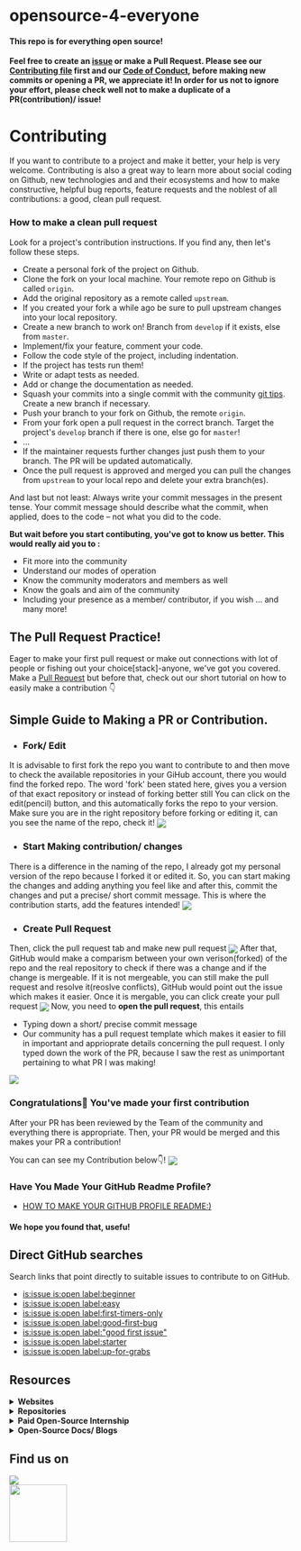 # opensource-4-everyone
#### This repo is for everything open source!

__Feel free to create an [issue](https://github.com/chryz-hub/py-tutorials/issues) or make a Pull Request. Please see our [Contributing file](https://github.com/chryz-hub/py-tutorials/blob/master/CONTRIBUTING.md) 
first and our [Code of Conduct](https://github.com/chryz-hub/py-tutorials/blob/master/CODE_OF_CONDUCT.md), before making new commits or opening a PR, we appreciate it!
In order for us not to ignore your effort, please check well not to make a duplicate of a PR(contribution)/ issue!__

Contributing
============
If you want to contribute to a project and make it better, your help is very welcome. Contributing is also a great way to learn more about social coding on Github, new technologies and and their ecosystems and how to make constructive, helpful bug reports, feature requests and the noblest of all contributions: a good, clean pull request.

### How to make a clean pull request

Look for a project's contribution instructions. If you find any, then let's follow these steps.

- Create a personal fork of the project on Github.
- Clone the fork on your local machine. Your remote repo on Github is called `origin`.
- Add the original repository as a remote called `upstream`.
- If you created your fork a while ago be sure to pull upstream changes into your local repository.
- Create a new branch to work on! Branch from `develop` if it exists, else from `master`.
- Implement/fix your feature, comment your code.
- Follow the code style of the project, including indentation.
- If the project has tests run them!
- Write or adapt tests as needed.
- Add or change the documentation as needed.
- Squash your commits into a single commit with the community [git tips](https://github.com/chryz-hub/opensource-4-everyone/blob/main/git.md). Create a new branch if necessary.
- Push your branch to your fork on Github, the remote `origin`.
- From your fork open a pull request in the correct branch. Target the project's `develop` branch if there is one, else go for `master`!
- …
- If the maintainer requests further changes just push them to your branch. The PR will be updated automatically.
- Once the pull request is approved and merged you can pull the changes from `upstream` to your local repo and delete
your extra branch(es).

And last but not least: Always write your commit messages in the present tense. Your commit message should describe what the commit, when applied, does to the code – not what you did to the code.

**But wait before you start contibuting, you've got to know us better. This would really aid you to :**
 * Fit more into the community
 * Understand our modes of operation
 * Know the community moderators and members as well
 * Know the goals and aim of the community
 * Including your presence as a member/ contributor, if you wish
 ... and many more!
 
 ## The Pull Request Practice!
Eager to make your first pull request or make out connections with lot of people or fishing out your choice[stack]-anyone, we've got you covered. Make a [Pull Request](https://github.com/chryz-hub/opensource-4-everyone/blob/master/My-PR-Contribution-Practice.md) but before that, check out our short tutorial on how to easily make a contribution 👇
 
 ## Simple Guide to Making a PR or Contribution.
- ### Fork/ Edit
It is advisable to first fork the repo you want to contribute to and then move to check the available repositories in your GiHub account, there you would find the forked repo. The word 'fork' been stated here, gives you a version of that exact repository or instead of forking better still You can click on the edit(pencil) button, and this automatically forks the repo to your version. Make sure you are in the right repository before forking or editing it, can you see the name of the repo, check it!
<img align="center" src="https://github.com/chryzcodez/opensource-4-everyone/blob/main/pull-request-tutorial-pics/fork-edit.png" />


- ### Start Making contribution/ changes
There is a difference in the naming of the repo, I already got my personal version of the repo because I forked it or edited it. So, you can start making the changes and adding anything you feel like and after this, commit the changes and put a precise/ short commit message. This is where the contribution starts, add the features intended!
<img align="center" src="https://github.com/chryzcodez/opensource-4-everyone/blob/main/pull-request-tutorial-pics/working.png" />

- ### Create Pull Request
Then, click the pull request tab and make new pull request
<img align="center" src="https://github.com/chryzcodez/opensource-4-everyone/blob/main/pull-request-tutorial-pics/create-PR.png" />
After that, GitHub would make a comparism between your own verison(forked) of the repo and the real repository to check if there was a change and if the change is mergeable. If it is not mergeable, you can still make the pull request and resolve it(reoslve conflicts), GitHub would point out the issue which makes it easier. Once it is mergable, you can click create your pull request
<img align="center" src="https://github.com/chryzcodez/opensource-4-everyone/blob/main/pull-request-tutorial-pics/pr%20in%20progress.png" />
Now, you need to **open the pull request**, this entails
 - Typing down a short/ precise commit message
 - Our community has a pull request template which makes it easier to fill in important and apprioprate details concerning the pull request. I only typed down the work of the PR, because I saw the rest as unimportant pertaining to what PR I was making!
<img align="center" src=" https://github.com/chryzcodez/opensource-4-everyone/blob/main/pull-request-tutorial-pics/pr%20in%20progress.png" />

### Congratulations🎉 You've made your first contribution
After your PR has been reviewed by the Team of the community and everything there is appropriate. Then, your PR would be merged and this makes your PR a contribution!

You can can see my Contribution below👇!
<img align="center" src="https://github.com/chryzcodez/opensource-4-everyone/blob/main/pull-request-tutorial-pics/done.png" />

### Have You Made Your GitHub Readme Profile?
* [HOW TO MAKE YOUR GITHUB PROFILE README:)](https://chryzcodez.hashnode.dev/how-to-make-your-github-profile-readme)

#### We hope you found that, usefu!

## Direct GitHub searches
Search links that point directly to suitable issues to contribute to on GitHub.
- [is:issue is:open label:beginner](https://github.com/issues?q=is%3Aissue+is%3Aopen+label%3Abeginner)
- [is:issue is:open label:easy](https://github.com/issues?q=is%3Aissue+is%3Aopen+label%3Aeasy)
- [is:issue is:open label:first-timers-only](https://github.com/issues?q=is%3Aissue+is%3Aopen+label%3Afirst-timers-only)
- [is:issue is:open label:good-first-bug](https://github.com/issues?q=is%3Aissue+is%3Aopen+label%3Agood-first-bug)
- [is:issue is:open label:"good first issue"](https://github.com/issues?q=is%3Aissue+is%3Aopen+label%3A%22good+first+issue%22)
- [is:issue is:open label:starter](https://github.com/issues?q=is%3Aissue+is%3Aopen+label%3Astarter)
- [is:issue is:open label:up-for-grabs](https://github.com/issues?q=is%3Aissue+is%3Aopen+label%3Aup-for-grabs)


## Resources

<details>
<summary>
<strong> Websites</strong>
</summary>
    <ul>
        <li><a href="https://www.codetriage.com/"> CodeTriage</a></li>
        <li><a href="https://goodfirstissue.dev/"> Good First Issue.dev Site</a></li>
        <li><a href="http://goodfirstissue.com/"> Good First Issue.com Site</a></li>
        <li><a href="https://up-for-grabs.net/"> Up-for-grabs Site</a></li>
        <li><a href="https://www.firsttimersonly.com/"> First timers only Site</a></li>
        <li><a href="https://firstcontributions.github.io/"> First contributions Site</a></li>
    </ul>
</details>

<details>
<summary>
<strong> Repositories</strong>
</summary>
    <ul>
       <li> <a href ="https://github.com/chryzcodez/opensource-4-everyone/blob/main/git.md"> Learn both basic and advanced git commands</a></li>
       <li> <a href ="https://github.com/chryzcodez/opensource-4-everyone/blob/main/starting-open-source.md"> Getting started with open source</a></li>
       <li> <a href ="https://github.com/chryzcodez/opensource-4-everyone/blob/main/access-open-source-projects.md"> How to get open source projects</a></li>
       <li> <a href ="https://github.com/chryzcodez/opensource-4-everyone/blob/main/anatomy-of-open-source-communities.md"> Anatomy of open source communities</a></li>
       <li> <a href ="http://opensource.guide/how-to-contribute/finding-a-project-to-contribute-to"> Finding a project to contribute to</a></li>
       <li> <a href ="https://github.com/MunGell/awesome-for-beginners"> Awesome First PR Opportunities repository</a></li>
   </ul>
</details>

<details>
<summary>
<strong> Paid Open-Source Internship </strong>
</summary>
    <ul>
       <li> <a href ="https://summerofcode.withgoogle.com/"> Google Summer of Codes</a></li>
       <li> <a href ="https://www.outreachy.org/"> Outreachy</a></li>
       <li> <a href ="https://developers.google.com/season-of-docs"> Google Season of Docs</a></li>
       <li> <a href ="https://wikimediafoundation.org/news/tag/internship/"> Wikimedia Internship</a></li>
   </ul>
</details>

<details>
<summary>
<strong> Open-Source Docs/ Blogs </strong>
</summary>
    <ul>
       <li> <a href ="https://docs.github.com/en/github/getting-started-with-github/finding-ways-to-contribute-to-open-source-on-github"> GitHub docs for open source</a></li>
       <li> <a href ="https://opensource.guide/how-to-contribute/"> GitHub open souce guide</a></li>
   </ul>
</details>



## Find us on
<a href="https://discord.gg/c6RhGwcP5b"><img src="https://img.shields.io/badge/Discord-7289DA?style=for-the-badge&logo=discord&logoColor=white"><br>
<a href="https://github.com/chryz-hub"><img src="https://img.shields.io/badge/GitHub-100000?style=for-the-badge&logo=github&logoColor=white" width="102px"></a><br>


